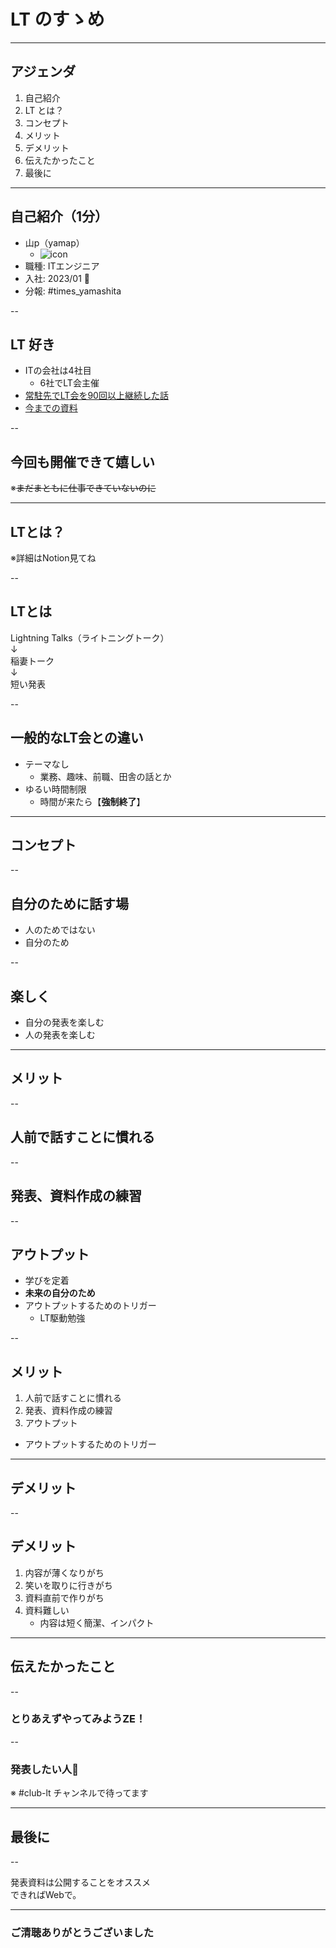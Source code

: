 <style type="text/css">
  .reveal h1,
  .reveal h2,
  .reveal h3,
  .reveal h4,
  .reveal h5,
  .reveal h6 {
    text-transform: none;
  }
</style>

# LT のすゝめ

---

## アジェンダ

1. 自己紹介
2. LT とは？
3. コンセプト
4. メリット
5. デメリット
6. 伝えたかったこと
7. 最後に

---

## 自己紹介（1分）

- 山p（yamap）
  - ![icon](../pic/icon.gif)
- 職種: ITエンジニア
- 入社: 2023/01 🎉
- 分報: #times_yamashita

--

## LT 好き

- ITの会社は4社目
  - 6社でLT会主催
- [常駐先でLT会を90回以上継続した話](https://yamap55.hatenablog.com/entry/2022/12/02/000000)
- [今までの資料](https://github.com/yamap55/Slide)

--

## 今回も開催できて嬉しい

※~~まだまともに仕事できていないのに~~

---

## LTとは？

※詳細はNotion見てね

--

## LTとは

Lightning Talks（ライトニングトーク）  
↓  
稲妻トーク  
↓  
短い発表

--

## 一般的なLT会との違い

- テーマなし
  - 業務、趣味、前職、田舎の話とか
- ゆるい時間制限
  - 時間が来たら【**強制終了**】

---

## コンセプト

--

## 自分のために話す場

- 人のためではない
- 自分のため

--

## 楽しく

- 自分の発表を楽しむ
- 人の発表を楽しむ

---

## メリット

--

## 人前で話すことに慣れる

--

## 発表、資料作成の練習

--

## アウトプット

- 学びを定着
- **未来の自分のため**
- アウトプットするためのトリガー
  - LT駆動勉強

--

## メリット

1. 人前で話すことに慣れる
2. 発表、資料作成の練習
3. アウトプット
  - アウトプットするためのトリガー

---

## デメリット

--

## デメリット

1. 内容が薄くなりがち
2. 笑いを取りに行きがち
3. 資料直前で作りがち
4. 資料難しい
   - 内容は短く簡潔、インパクト

---

## 伝えたかったこと

--

### とりあえずやってみようZE！

--

### 発表したい人🙋

※ #club-lt チャンネルで待ってます

---

## 最後に

--

発表資料は公開することをオススメ  
できればWebで。

---

### ご清聴ありがとうございました
